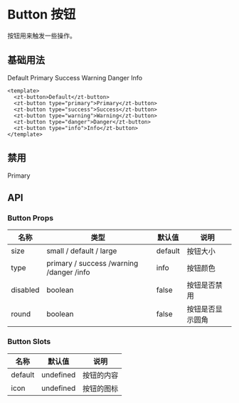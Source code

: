 # Button 按钮

按钮⽤来触发⼀些操作。

## 基础用法

<script setup lang="ts">
const handleClick = () =>{
 alert('1')
}
</script>

<zt-button>Default</zt-button>
<zt-button type="primary">Primary</zt-button>
<zt-button type="success">Success</zt-button>
<zt-button type="warning">Warning</zt-button>
<zt-button type="danger">Danger</zt-button>
<zt-button type="info">Info</zt-button>

```vue
<template>
  <zt-button>Default</zt-button>
  <zt-button type="primary">Primary</zt-button>
  <zt-button type="success">Success</zt-button>
  <zt-button type="warning">Warning</zt-button>
  <zt-button type="danger">Danger</zt-button>
  <zt-button type="info">Info</zt-button>
</template>
```

## 禁用

<zt-button type="primary" disabled>Primary</zt-button>

## API

### Button Props

| 名称     | 类型                                     | 默认值  | 说明             |
| -------- | ---------------------------------------- | ------- | ---------------- |
| size     | small / default / large                  | default | 按钮⼤⼩         |
| type     | primary / success /warning /danger /info | info    | 按钮颜⾊         |
| disabled | boolean                                  | false   | 按钮是否禁⽤     |
| round    | boolean                                  | false   | 按钮是否显示圆⻆ |

### Button Slots

| 名称    | 默认值    | 说明       |
| ------- | --------- | ---------- |
| default | undefined | 按钮的内容 |
| icon    | undefined | 按钮的图标 |
